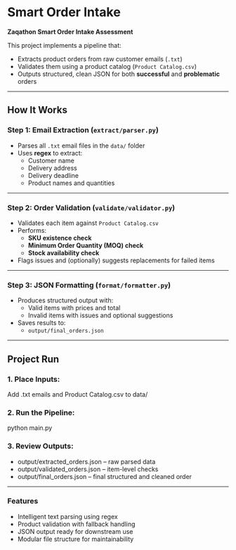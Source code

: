 #  Smart Order Intake

**Zaqathon Smart Order Intake Assessment**

This project implements a pipeline that:
-  Extracts product orders from raw customer emails (`.txt`)
-  Validates them using a product catalog (`Product Catalog.csv`)
-  Outputs structured, clean JSON for both **successful** and **problematic** orders

---

##  How It Works

###  Step 1: Email Extraction (`extract/parser.py`)
- Parses all `.txt` email files in the `data/` folder
- Uses **regex** to extract:
  -  Customer name  
  -  Delivery address  
  -  Delivery deadline  
  -  Product names and quantities  

---

###  Step 2: Order Validation (`validate/validator.py`)
- Validates each item against `Product Catalog.csv`
- Performs:
  -  **SKU existence check**
  -  **Minimum Order Quantity (MOQ) check**
  -  **Stock availability check**
-  Flags issues and (optionally) suggests replacements for failed items

---

###  Step 3: JSON Formatting (`format/formatter.py`)
- Produces structured output with:
  -  Valid items with prices and total
  -  Invalid items with issues and optional suggestions
- Saves results to:
  - `output/final_orders.json`

 ---
##  Project Run

###  1. Place Inputs:
Add .txt emails and Product Catalog.csv to data/

###  2. Run the Pipeline:
python main.py

###  3. Review Outputs:
- output/extracted_orders.json – raw parsed data
- output/validated_orders.json – item-level checks
- output/final_orders.json – final structured and cleaned order

--- 

###  Features
- Intelligent text parsing using regex
- Product validation with fallback handling
- JSON output ready for downstream use
- Modular file structure for maintainability
